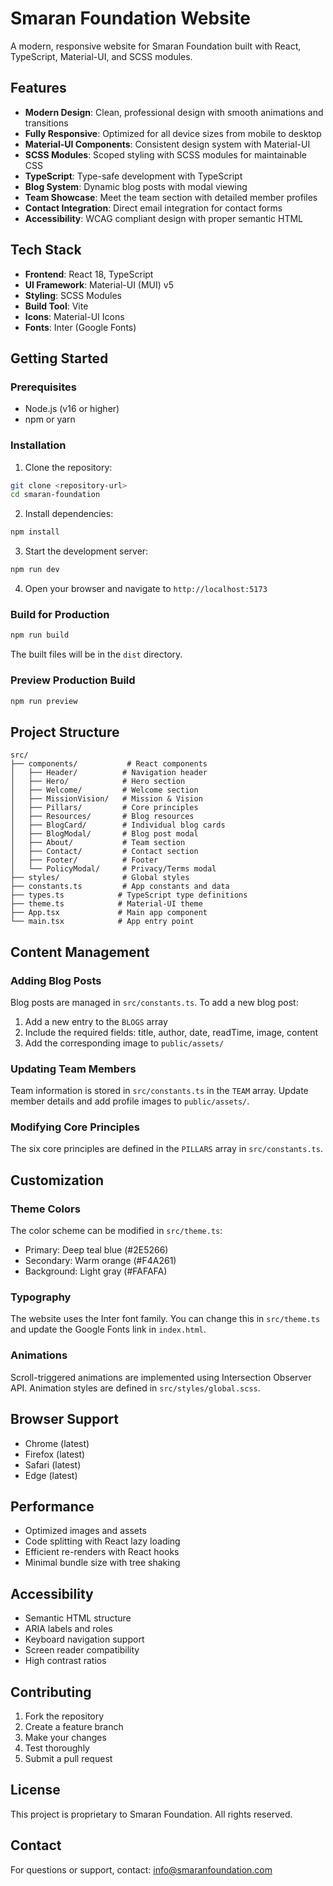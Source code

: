 # Smaran Foundation Website

A modern, responsive website for Smaran Foundation built with React, TypeScript, Material-UI, and SCSS modules.

## Features

- **Modern Design**: Clean, professional design with smooth animations and transitions
- **Fully Responsive**: Optimized for all device sizes from mobile to desktop
- **Material-UI Components**: Consistent design system with Material-UI
- **SCSS Modules**: Scoped styling with SCSS modules for maintainable CSS
- **TypeScript**: Type-safe development with TypeScript
- **Blog System**: Dynamic blog posts with modal viewing
- **Team Showcase**: Meet the team section with detailed member profiles
- **Contact Integration**: Direct email integration for contact forms
- **Accessibility**: WCAG compliant design with proper semantic HTML

## Tech Stack

- **Frontend**: React 18, TypeScript
- **UI Framework**: Material-UI (MUI) v5
- **Styling**: SCSS Modules
- **Build Tool**: Vite
- **Icons**: Material-UI Icons
- **Fonts**: Inter (Google Fonts)

## Getting Started

### Prerequisites

- Node.js (v16 or higher)
- npm or yarn

### Installation

1. Clone the repository:

```bash
git clone <repository-url>
cd smaran-foundation
```

2. Install dependencies:

```bash
npm install
```

3. Start the development server:

```bash
npm run dev
```

4. Open your browser and navigate to `http://localhost:5173`

### Build for Production

```bash
npm run build
```

The built files will be in the `dist` directory.

### Preview Production Build

```bash
npm run preview
```

## Project Structure

```
src/
├── components/           # React components
│   ├── Header/          # Navigation header
│   ├── Hero/            # Hero section
│   ├── Welcome/         # Welcome section
│   ├── MissionVision/   # Mission & Vision
│   ├── Pillars/         # Core principles
│   ├── Resources/       # Blog resources
│   ├── BlogCard/        # Individual blog cards
│   ├── BlogModal/       # Blog post modal
│   ├── About/           # Team section
│   ├── Contact/         # Contact section
│   ├── Footer/          # Footer
│   └── PolicyModal/     # Privacy/Terms modal
├── styles/              # Global styles
├── constants.ts         # App constants and data
├── types.ts            # TypeScript type definitions
├── theme.ts            # Material-UI theme
├── App.tsx             # Main app component
└── main.tsx            # App entry point
```

## Content Management

### Adding Blog Posts

Blog posts are managed in `src/constants.ts`. To add a new blog post:

1. Add a new entry to the `BLOGS` array
2. Include the required fields: title, author, date, readTime, image, content
3. Add the corresponding image to `public/assets/`

### Updating Team Members

Team information is stored in `src/constants.ts` in the `TEAM` array. Update member details and add profile images to `public/assets/`.

### Modifying Core Principles

The six core principles are defined in the `PILLARS` array in `src/constants.ts`.

## Customization

### Theme Colors

The color scheme can be modified in `src/theme.ts`:

- Primary: Deep teal blue (#2E5266)
- Secondary: Warm orange (#F4A261)
- Background: Light gray (#FAFAFA)

### Typography

The website uses the Inter font family. You can change this in `src/theme.ts` and update the Google Fonts link in `index.html`.

### Animations

Scroll-triggered animations are implemented using Intersection Observer API. Animation styles are defined in `src/styles/global.scss`.

## Browser Support

- Chrome (latest)
- Firefox (latest)
- Safari (latest)
- Edge (latest)

## Performance

- Optimized images and assets
- Code splitting with React lazy loading
- Efficient re-renders with React hooks
- Minimal bundle size with tree shaking

## Accessibility

- Semantic HTML structure
- ARIA labels and roles
- Keyboard navigation support
- Screen reader compatibility
- High contrast ratios

## Contributing

1. Fork the repository
2. Create a feature branch
3. Make your changes
4. Test thoroughly
5. Submit a pull request

## License

This project is proprietary to Smaran Foundation. All rights reserved.

## Contact

For questions or support, contact: info@smaranfoundation.com
